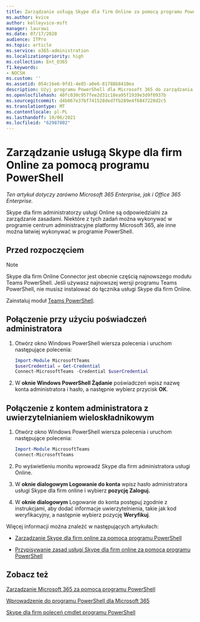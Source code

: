 ```yaml
---
title: Zarządzanie usługą Skype dla firm Online za pomocą programu PowerShell
ms.author: kvice
author: kelleyvice-msft
manager: laurawi
ms.date: 07/17/2020
audience: ITPro
ms.topic: article
ms.service: o365-administration
ms.localizationpriority: high
ms.collection: Ent_O365
f1.keywords:
- NOCSH
ms.custom: ''
ms.assetid: 054c16e6-9fd1-4e85-a0e6-81788b8410ea
description: Użyj programu PowerShell dla Microsoft 365 do zarządzania Skype dla firm online, zasadami dla  użytkownika i ustawieniami spotkania.
ms.openlocfilehash: 40fc030c957fee2d31c18ea95f1939e3d9f0937b
ms.sourcegitcommit: d4b867e37bf741528ded7fb289e4f6847228d2c5
ms.translationtype: MT
ms.contentlocale: pl-PL
ms.lasthandoff: 10/06/2021
ms.locfileid: "62987802"
---
```

# <a name="manage-skype-for-business-online-with-powershell"></a>Zarządzanie usługą Skype dla firm Online za pomocą programu PowerShell

*Ten artykuł dotyczy zarówno Microsoft 365 Enterprise, jak i Office 365 Enterprise.*

Skype dla firm administratorzy usługi Online są odpowiedzialni za zarządzanie zasadami. Niektóre z tych zadań można wykonywać w programie centrum administracyjne platformy Microsoft 365, ale inne można łatwiej wykonywać w programie PowerShell.

## <a name="before-you-start"></a>Przed rozpoczęciem

> [!NOTE]
> Skype dla firm Online Connector jest obecnie częścią najnowszego modułu Teams PowerShell. Jeśli używasz najnowszej wersji programu Teams PowerShell, nie musisz instalować do łącznika usługi Skype dla firm Online.

Zainstaluj moduł [Teams PowerShell](/microsoftteams/teams-powershell-install).

## <a name="connect-using-admin-credentials"></a>Połączenie przy użyciu poświadczeń administratora

1. Otwórz okno Windows PowerShell wiersza polecenia i uruchom następujące polecenia:

   ```powershell
   Import-Module MicrosoftTeams
   $userCredential = Get-Credential
   Connect-MicrosoftTeams -Credential $userCredential
   ```

2. W **oknie Windows PowerShell Żądanie** poświadczeń wpisz nazwę konta administratora i hasło, a następnie wybierz przycisk **OK**.

## <a name="connect-using-an-admin-account-with-multi-factor-authentication"></a>Połączenie z kontem administratora z uwierzytelnianiem wieloskładnikowym

1. Otwórz okno Windows PowerShell wiersza polecenia i uruchom następujące polecenia:

   ```powershell
   Import-Module MicrosoftTeams
   Connect-MicrosoftTeams
   ```

2. Po wyświetleniu monitu wprowadź Skype dla firm administratora usługi Online.

3. W **oknie dialogowym Logowanie do konta** wpisz hasło administratora usługi Skype dla firm online i wybierz **pozycję Zaloguj.**

4. W **oknie dialogowym** Logowanie do konta postępuj zgodnie z instrukcjami, aby dodać informacje uwierzytelnienia, takie jak kod weryfikacyjny, a następnie wybierz pozycję **Weryfikuj**.

Więcej informacji można znaleźć w następujących artykułach:

- [Zarządzanie Skype dla firm online za pomocą programu PowerShell](manage-skype-for-business-online-policies-with-microsoft-365-powershell.md)

- [Przypisywanie zasad usługi Skype dla firm online za pomocą programu PowerShell](assign-per-user-skype-for-business-online-policies-with-microsoft-365-powershell.md)

## <a name="see-also"></a>Zobacz też

[Zarządzanie Microsoft 365 za pomocą programu PowerShell](manage-microsoft-365-with-microsoft-365-powershell.md)

[Wprowadzenie do programu PowerShell dla Microsoft 365](getting-started-with-microsoft-365-powershell.md)

[Skype dla firm poleceń cmdlet programu PowerShell](/powershell/module/skype/)
